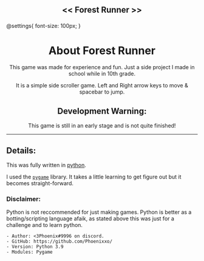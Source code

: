 ##  <p align=Center> << Forest Runner >> </p>
@settings{
    font-size: 100px;
}
<body>
    <h1 align=Center> About Forest Runner</h1>

<div align=Center>
    <p> This game was made for experience and fun. Just a side project I made in school while in 10th grade. </p>
    <p> It is a simple side scroller game. Left and Right arrow keys to move & spacebar to jump. </p>
    <h2>Development Warning: </h2>
    <p> This game is still in an early stage and is not quite finished! </p>
    <hr>
</div>
</body>

## Details: 
This was fully written in [python](https://www.python.org/downloads/).

I used the [`pygame`](https://www.pygame.org/docs/) library. It takes a little learning to get figure out but it becomes straight-forward. 


### **Disclaimer:**
Python is not reccommended for just making games. Python is better as a botting/scripting language afaik, as stated above this was just for a challenge and to learn python.

```
- Author: <3Phoenix#9996 on discord. 
- GitHub: https://github.com/Phoenixxo/ 
- Version: Python 3.9
- Modules: Pygame 
```


 
 
